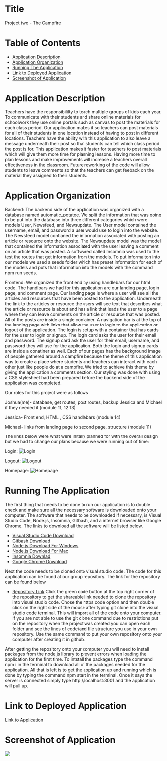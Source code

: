 # Title
Project two - The Campfire

# Table of Contents
- [Application Description](#application-description)
- [Application Organization](#application-organization)
- [Running The Application](#running-the-application)
- [Link to Deployed Application](#link-to-deployed-application)
- [Screenshot of Application](#screenshot-of-application)

# Application Description
Teachers have the responsibililty to teach multiple groups of kids each year. To communicate with their students and share online materials for schoolwork they use online portals such as canvas to post the materials for each class period. Our application makes it so teachers can post materials for all of their students in one location instead of having to post in different locations. Teachers have the ability with this application to also leave a message underneath their post so that students can tell which class period the post is for. This application makes it faster for teachers to post materials which will give them more time for planning lessons. Having more time to plan lessons and make improvements will increase a teachers overall effectiveness in the classroom. Future reworking of the code will allow students to leave comments so that the teachers can get feeback on the material they assigned to their students.

# Application Organization
Backend:
The backend side of the application was organized with a database named automatic_potatoe. We split the information that was going to be put into the database into three different categories which were models User, Newsfeed, and Newsupdate. The User model contained the username, email, and password a user would use to login into the website. The Newsfeed model contianed the information associated with posting an article or resource onto the website. The Newsupdate model was the model that contained the information associated with the user leaving a comment on an article that was posted. A softwared called Insomnia was used to the test the routes that get information from the models. To put informaiton into our models we used a seeds folder which has preset information for each of the models and puts that information into the models with the command npm run seeds. 

Frontend: 
We organized the front end by using handlebars for our html code. The handlbars we had for this application are our landing page, login page, and comment page. Our landing page is where a user will see all the articles and resources that have been posted to the application. Underneath the link to the articles or resource the users will see text that describes what the article or resource is about and has a link that leads the user to a page where they can leave comments on the article or resource that was posted. All of the posts are inside a single container. A navigation bar is at the top of the landing page with links that allow the user to login to the application or logout of the application. The login is setup with a container that has cards for the user to login or signup. The login card asks the user for their email and password. The signup card ask the user for their email, username, and password they will use for the application. Both the login and signup cards are inside a conatiner as well. Each of our pages has the background image of people gathered around a campfire because the theme of this application was to create a place where students and teachers can interact with each other just like people do at a campfire. We tried to achieve this theme by giving the application a comments section. Our styling was done with using a CSS stylesheet had been prepared before the backend side of the application was completed.

Our roles for this project were as follows

Joshua(me)- database, get routes, post routes, backup Jessica and Michael if they needed it (module 11, 12 13)

Jessica- Front end, HTML , CSS handlebars (module 14)

Michael- links from landing page to second page, structure (module 11)

The links below were what were initally planned for with the overall design but we had to change our plans because we were running out of time:

Login:
![Login](https://user-images.githubusercontent.com/82549162/127951688-53e411ac-c5bb-436c-845d-504bf51ae408.png)

Logout:
![Logout](https://user-images.githubusercontent.com/82549162/127951716-1e61bc1b-8eef-439e-bd3d-57235c0fa323.png)

Homepage:
![Homepage](https://user-images.githubusercontent.com/82549162/128582839-02885744-b222-4aaa-abb4-c1cbb8bc637c.png)


# Running The Application
The first thing that needs to be done to run our application is to double check and make sure all the necessary software is downloaded onto your computer. The software that needs to be downloaded if necessary, is Visual Studio Code, Node.js, Insomnia, Gitbash, and a internet browser like Google Chrome. The links to download all the software will be listed below.
- <a href="https://code.visualstudio.com/docs/setup/setup-overview">Visual Studio Code Download</a>
- <a href="https://git-scm.com/downloads">Gitbash Download</a>
- <a href="https://nodejs.org/en/">Node.js Download For Windows</a>
- <a href="https://nodejs.org/en/">Node.js Download For Mac</a>
- <a href="https://insomnia.rest/">Insomnia Downlad</a>
- <a href="https://www.google.com/chrome/">Google Chrome Download</a>

Next the code needs to be cloned onto visual studio code. The code for this application can be found at our group repository. The link for the repository can be found below
- <a href="https://github.com/JHardisty333/automatic-potato">Repository Link</a>
Click the green code button at the top right corner of the repository to get the shareable link needed to clone the repository into visual studio code. Chose the https code option and then double click on the right side of the mouse after typing git clone into the visual studio code terminal. This will import all of the code onto your computer. If you are not able to use the git clone command due to restrictions put on the repository when the project was created you can open each folder and see the lines of code/and file structure you use in your own repository. Use the same command to put your own repository onto your computer after creating it in github.

After getting the repository onto your computer you will need to install packages from the node.js library to prevent errors when loading the application for the first time. To intstall the packages type the command npm i in the terminal to download all of the packages needed for the application. All that is left is to get the application up and running which is done by typing the command npm start in the terminal. Once it says the server is connected simply type http://localhost:3001 and the application will pull up. 

# Link to Deployed Application
<a href="https://automatic-potato.herokuapp.com">Link to Application</a>

# Screenshot of Application
<img src="../../public/assets/images/campfireshot.png" />

